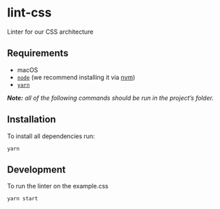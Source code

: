 # lint-css

Linter for our CSS architecture

## Requirements

-   macOS
-   [`node`](https://nodejs.org/en/) (we recommend installing it via [nvm](https://github.com/creationix/nvm))
-   [`yarn`](https://yarnpkg.com)

**_Note:_** _all of the following commands should be run in the project’s folder._

## Installation

To install all dependencies run:

```
yarn
```

## Development

To run the linter on the example.css

```
yarn start
```
